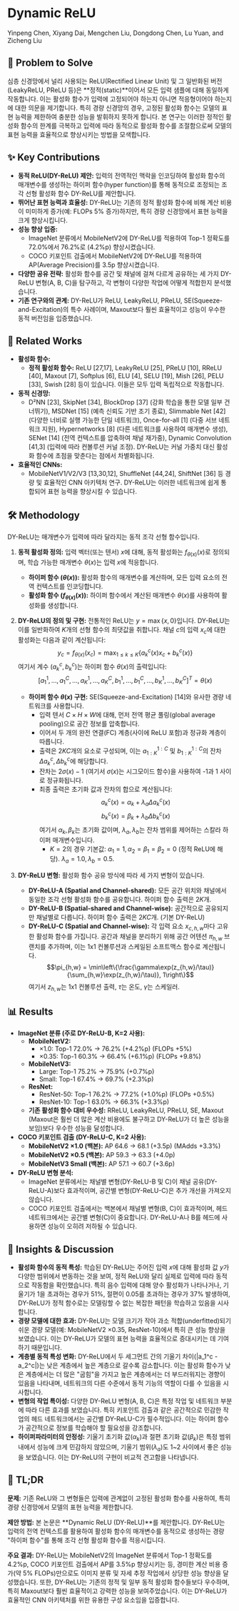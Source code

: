 # Dynamic ReLU

Yinpeng Chen, Xiyang Dai, Mengchen Liu, Dongdong Chen, Lu Yuan, and Zicheng Liu

## 🧩 Problem to Solve

심층 신경망에서 널리 사용되는 ReLU(Rectified Linear Unit) 및 그 일반화된 버전(LeakyReLU, PReLU 등)은 **정적(static)**이어서 모든 입력 샘플에 대해 동일하게 작동합니다. 이는 활성화 함수가 입력에 고정되어야 하는지 아니면 적응형이어야 하는지에 대한 의문을 제기합니다. 특히 경량 신경망의 경우, 고정된 활성화 함수는 모델의 표현 능력을 제한하여 충분한 성능을 발휘하지 못하게 합니다. 본 연구는 이러한 정적인 활성화 함수의 한계를 극복하고 입력에 따라 동적으로 활성화 함수를 조절함으로써 모델의 표현 능력을 효율적으로 향상시키는 방법을 모색합니다.

## ✨ Key Contributions

- **동적 ReLU(DY-ReLU) 제안:** 입력의 전역적인 맥락을 인코딩하여 활성화 함수의 매개변수를 생성하는 하이퍼 함수(hyper function)를 통해 동적으로 조정되는 조각 선형 활성화 함수 DY-ReLU를 제안합니다.
- **뛰어난 표현 능력과 효율성:** DY-ReLU는 기존의 정적 활성화 함수에 비해 계산 비용이 미미하게 증가(예: FLOPs 5% 증가)하지만, 특히 경량 신경망에서 표현 능력을 크게 향상시킵니다.
- **성능 향상 입증:**
  - ImageNet 분류에서 MobileNetV2에 DY-ReLU를 적용하여 Top-1 정확도를 72.0%에서 76.2%로 (4.2%p) 향상시켰습니다.
  - COCO 키포인트 검출에서 MobileNetV2에 DY-ReLU를 적용하여 AP(Average Precision)를 3.5p 향상시켰습니다.
- **다양한 공유 전략:** 활성화 함수를 공간 및 채널에 걸쳐 다르게 공유하는 세 가지 DY-ReLU 변형(A, B, C)을 탐구하고, 각 변형이 다양한 작업에 어떻게 적합한지 분석했습니다.
- **기존 연구와의 관계:** DY-ReLU가 ReLU, LeakyReLU, PReLU, SE(Squeeze-and-Excitation)의 특수 사례이며, Maxout보다 훨씬 효율적이고 성능이 우수한 동적 버전임을 입증했습니다.

## 📎 Related Works

- **활성화 함수:**
  - **정적 활성화 함수:** ReLU [27,17], LeakyReLU [25], PReLU [10], RReLU [40], Maxout [7], Softplus [6], ELU [4], SELU [19], Mish [26], PELU [33], Swish [28] 등이 있습니다. 이들은 모두 입력 독립적으로 작동합니다.
- **동적 신경망:**
  - D²NN [23], SkipNet [34], BlockDrop [37] (강화 학습을 통한 모델 일부 건너뛰기), MSDNet [15] (예측 신뢰도 기반 조기 종료), Slimmable Net [42] (다양한 너비로 실행 가능한 단일 네트워크), Once-for-all [1] (다중 서브 네트워크 지원), Hypernetworks [8] (다른 네트워크를 사용하여 매개변수 생성), SENet [14] (전역 컨텍스트를 압축하여 채널 재가중), Dynamic Convolution [41,3] (입력에 따라 컨볼루션 커널 조정). DY-ReLU는 커널 가중치 대신 활성화 함수에 초점을 맞춘다는 점에서 차별화됩니다.
- **효율적인 CNNs:**
  - MobileNetV1/V2/V3 [13,30,12], ShuffleNet [44,24], ShiftNet [36] 등 경량 및 효율적인 CNN 아키텍처 연구. DY-ReLU는 이러한 네트워크에 쉽게 통합되어 표현 능력을 향상시킬 수 있습니다.

## 🛠️ Methodology

DY-ReLU는 매개변수가 입력에 따라 달라지는 동적 조각 선형 함수입니다.

1. **동적 활성화 정의:**
   입력 벡터(또는 텐서) $x$에 대해, 동적 활성화는 $f_{\theta(x)}(x)$로 정의되며, 학습 가능한 매개변수 $\theta(x)$는 입력 $x$에 적응합니다.

   - **하이퍼 함수 ($\theta(x)$):** 활성화 함수의 매개변수를 계산하며, 모든 입력 요소의 전역 컨텍스트를 인코딩합니다.
   - **활성화 함수 ($f_{\theta(x)}(x)$):** 하이퍼 함수에서 계산된 매개변수 $\theta(x)$를 사용하여 활성화를 생성합니다.

2. **DY-ReLU의 정의 및 구현:**
   전통적인 ReLU는 $y = \max\{x, 0\}$입니다. DY-ReLU는 이를 일반화하여 $K$개의 선형 함수의 최댓값을 취합니다.
   채널 $c$의 입력 $x_c$에 대한 활성화는 다음과 같이 계산됩니다:
   $$y_c = f_{\theta(x)}(x_c) = \max_{1 \le k \le K} \{a_k^c(x)x_c + b_k^c(x)\}$$
   여기서 계수 $(a_k^c, b_k^c)$는 하이퍼 함수 $\theta(x)$의 출력입니다:
   $$[a_1^1,...,a_1^C,...,a_K^1,...,a_K^C,b_1^1,...,b_1^C,...,b_K^1,...,b_K^C]^T = \theta(x)$$

   - **하이퍼 함수 $\theta(x)$ 구현:** SE(Squeeze-and-Excitation) [14]와 유사한 경량 네트워크를 사용합니다.
     - 입력 텐서 $C \times H \times W$에 대해, 먼저 전역 평균 풀링(global average pooling)으로 공간 정보를 압축합니다.
     - 이어서 두 개의 완전 연결(FC) 계층(사이에 ReLU 포함)과 정규화 계층이 따릅니다.
     - 출력은 $2KC$개의 요소로 구성되며, 이는 $a_{1:K}^{1:C}$ 및 $b_{1:K}^{1:C}$의 잔차 $\Delta a_k^c, \Delta b_k^c$에 해당합니다.
     - 잔차는 $2\sigma(x)-1$ (여기서 $\sigma(x)$는 시그모이드 함수)을 사용하여 -1과 1 사이로 정규화됩니다.
     - 최종 출력은 초기화 값과 잔차의 합으로 계산됩니다:
       $$a_k^c(x) = \alpha_k + \lambda_a \Delta a_k^c(x)$$
       $$b_k^c(x) = \beta_k + \lambda_b \Delta b_k^c(x)$$
       여기서 $\alpha_k, \beta_k$는 초기화 값이며, $\lambda_a, \lambda_b$는 잔차 범위를 제어하는 스칼라 하이퍼 매개변수입니다.
       - $K=2$의 경우 기본값: $\alpha_1=1, \alpha_2=\beta_1=\beta_2=0$ (정적 ReLU에 해당). $\lambda_a=1.0, \lambda_b=0.5$.

3. **DY-ReLU 변형:** 활성화 함수 공유 방식에 따라 세 가지 변형이 있습니다.
   - **DY-ReLU-A (Spatial and Channel-shared):** 모든 공간 위치와 채널에서 동일한 조각 선형 활성화 함수를 공유합니다. 하이퍼 함수 출력은 $2K$개.
   - **DY-ReLU-B (Spatial-shared and Channel-wise):** 공간적으로 공유되지만 채널별로 다릅니다. 하이퍼 함수 출력은 $2KC$개. (기본 DY-ReLU)
   - **DY-ReLU-C (Spatial and Channel-wise):** 각 입력 요소 $x_{c,h,w}$마다 고유한 활성화 함수를 가집니다. 공간과 채널을 분리하기 위해 공간 어텐션 $\pi_{h,w}$ 브랜치를 추가하며, 이는 1x1 컨볼루션과 스케일된 소프트맥스 함수로 계산됩니다.
     $$\pi_{h,w} = \min\left\{\frac{\gamma\exp(z_{h,w}/\tau)}{\sum_{h,w}\exp(z_{h,w}/\tau)}, 1\right\}$$
     여기서 $z_{h,w}$는 1x1 컨볼루션 출력, $\tau$는 온도, $\gamma$는 스케일러.

## 📊 Results

- **ImageNet 분류 (주로 DY-ReLU-B, K=2 사용):**
  - **MobileNetV2:**
    - $\times1.0$: Top-1 72.0% $\to$ 76.2% (+4.2%p) (FLOPs +5%)
    - $\times0.35$: Top-1 60.3% $\to$ 66.4% (+6.1%p) (FLOPs +9.8%)
  - **MobileNetV3:**
    - Large: Top-1 75.2% $\to$ 75.9% (+0.7%p)
    - Small: Top-1 67.4% $\to$ 69.7% (+2.3%p)
  - **ResNet:**
    - ResNet-50: Top-1 76.2% $\to$ 77.2% (+1.0%p) (FLOPs +0.5%)
    - ResNet-10: Top-1 63.0% $\to$ 66.3% (+3.3%p)
  - **기존 활성화 함수 대비 우수성:** RReLU, LeakyReLU, PReLU, SE, Maxout (Maxout은 훨씬 더 많은 계산 비용에도 불구하고 DY-ReLU가 더 높은 성능을 보임)보다 우수한 성능을 달성합니다.
- **COCO 키포인트 검출 (DY-ReLU-C, K=2 사용):**
  - **MobileNetV2 $\times1.0$ (백본):** AP 64.6 $\to$ 68.1 (+3.5p) (MAdds +3.3%)
  - **MobileNetV2 $\times0.5$ (백본):** AP 59.3 $\to$ 63.3 (+4.0p)
  - **MobileNetV3 Small (백본):** AP 57.1 $\to$ 60.7 (+3.6p)
- **DY-ReLU 변형 분석:**
  - ImageNet 분류에서는 채널별 변형(DY-ReLU-B 및 C)이 채널 공유(DY-ReLU-A)보다 효과적이며, 공간별 변형(DY-ReLU-C)은 추가 개선을 가져오지 않습니다.
  - COCO 키포인트 검출에서는 백본에서 채널별 변형(B, C)이 효과적이며, 헤드 네트워크에서는 공간별 변형(C)이 중요합니다. DY-ReLU-A나 B를 헤드에 사용하면 성능이 오히려 저하될 수 있습니다.

## 🧠 Insights & Discussion

- **활성화 함수의 동적 특성:** 학습된 DY-ReLU는 주어진 입력 $x$에 대해 활성화 값 $y$가 다양한 범위에서 변동하는 것을 보여, 정적 ReLU와 달리 실제로 입력에 따라 동적으로 작동함을 확인했습니다. 특히 음수 입력에 대해 양수 활성화가 나타나거나, 기울기가 1을 초과하는 경우가 51%, 절편이 0.05를 초과하는 경우가 37% 발생하여, DY-ReLU가 정적 함수로는 모델링할 수 없는 복잡한 패턴을 학습하고 있음을 시사합니다.
- **경량 모델에 대한 효과:** DY-ReLU는 모델 크기가 작아 과소 적합(underfitted)되기 쉬운 경량 모델(예: MobileNetV2 $\times0.35$, ResNet-10)에서 특히 큰 성능 향상을 보였습니다. 이는 DY-ReLU가 모델의 표현 능력을 효율적으로 증대시키는 데 기여하기 때문입니다.
- **계층별 동적 특성 변화:** DY-ReLU에서 두 세그먼트 간의 기울기 차이(|a_1^c - a_2^c|)는 낮은 계층에서 높은 계층으로 갈수록 감소합니다. 이는 활성화 함수가 낮은 계층에서는 더 많은 "굽힘"을 가지고 높은 계층에서는 더 부드러워지는 경향이 있음을 나타내며, 네트워크의 다른 수준에서 동적 기능의 역할이 다를 수 있음을 시사합니다.
- **변형의 작업 특이성:** 다양한 DY-ReLU 변형(A, B, C)은 특정 작업 및 네트워크 부분에 따라 다른 효과를 보였습니다. 특히 키포인트 검출과 같은 공간적으로 민감한 작업의 헤드 네트워크에서는 공간별 DY-ReLU-C가 필수적입니다. 이는 하이퍼 함수가 공간적으로 정보를 학습해야 할 필요성을 강조합니다.
- **하이퍼파라미터의 안정성:** 기울기 초기화 값($\alpha_k$)과 절편 초기화 값($\beta_k$)은 특정 범위 내에서 성능에 크게 민감하지 않았으며, 기울기 범위($\lambda_a$)도 1~2 사이에서 좋은 성능을 보였습니다. 이는 DY-ReLU의 구현이 비교적 견고함을 나타냅니다.

## 📌 TL;DR

**문제:** 기존 ReLU와 그 변형들은 입력에 관계없이 고정된 활성화 함수를 사용하여, 특히 경량 신경망에서 모델의 표현 능력을 제한합니다.

**제안 방법:** 본 논문은 **Dynamic ReLU (DY-ReLU)**를 제안합니다. DY-ReLU는 입력의 전역 컨텍스트를 활용하여 활성화 함수의 매개변수를 동적으로 생성하는 경량 "하이퍼 함수"를 통해 조각 선형 활성화 함수를 적응시킵니다.

**주요 결과:** DY-ReLU는 MobileNetV2의 ImageNet 분류에서 Top-1 정확도를 4.2%p, COCO 키포인트 검출에서 AP를 3.5%p 향상시키는 등, 경미한 계산 비용 증가(약 5% FLOPs)만으로도 이미지 분류 및 자세 추정 작업에서 상당한 성능 향상을 달성했습니다. 또한, DY-ReLU는 기존의 정적 및 일부 동적 활성화 함수들보다 우수하며, 특히 Maxout보다 훨씬 효율적이고 강력한 성능을 보여주었습니다. 이는 DY-ReLU가 효율적인 CNN 아키텍처를 위한 유용한 구성 요소임을 입증합니다.
